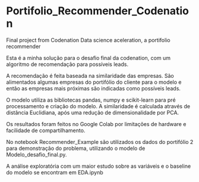 # Portifolio_Recommender_Codenation
Final project from Codenation Data science aceleration, a portifolio recommender


Esta é a minha solução para o desafio final da codenation, com um algoritmo de recomendação para possíveis leads.

A recomendação é feita baseada na similaridade das empresas. São alimentados algumas empresas do portifólio do cliente para o modelo e então as empresas mais próximas são indicadas como possíveis leads.

O modelo utiliza as bibliotecas pandas, numpy e scikit-learn para pré processamento e criação do modelo. A similaridade é calculada através de distância Euclidiana, após uma redução de dimensionalidade por PCA.

Os resultados foram feitos no Google Colab por limitações de hardware e facilidade de compartilhamento.

No notebook Recommender_Example são utilizados os dados do portifólio 2 para demonstração do problema, utilizando o modelo de Modelo_desafio_final.py.

A análise exploratória com um maior estudo sobre as variáveis e o baseline do modelo se encontram em EDA.ipynb
